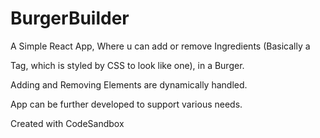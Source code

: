 # BurgerBuilder

A Simple React App, Where u can add or remove Ingredients (Basically a <div></div> Tag, which is styled by CSS to look like one), in a Burger.

Adding and Removing Elements are dynamically handled.

App can be further developed to support various needs.

Created with CodeSandbox
